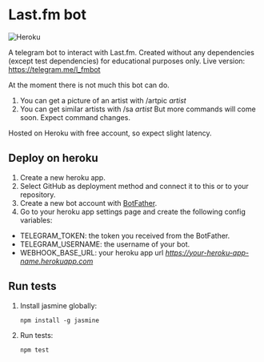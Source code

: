 # Last.fm bot
![Heroku](https://heroku-badge.herokuapp.com/?app=lastfmbot&root=status&style=flat)

A telegram bot to interact with Last.fm. Created without any dependencies (except test dependencies) for educational purposes only. Live version: https://telegram.me/l_fmbot

At the moment there is not much this bot can do.
1. You can get a picture of an artist with /artpic *artist*
2. You can get similar artists with /sa *artist*
But more commands will come soon. Expect command changes.

Hosted on Heroku with free account, so expect slight latency. 

## Deploy on heroku

1. Create a new heroku app.
2. Select GitHub as deployment method and connect it to this or to your repository.
3. Create a new bot account with [BotFather](https://telegram.me/BotFather).
4. Go to your heroku app settings page and create the following config variables:
- TELEGRAM_TOKEN: the token you received from the BotFather.
- TELEGRAM_USERNAME: the username of your bot.
- WEBHOOK_BASE_URL: your heroku app url *https://your-heroku-app-name.herokuapp.com*

## Run tests
1. Install jasmine globally:
    ```
    npm install -g jasmine
    ```
2. Run tests:
    ```
    npm test
    ```
